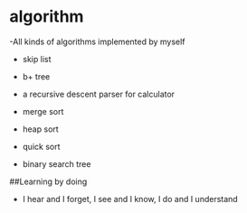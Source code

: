# algorithm
-All kinds of algorithms implemented by myself

* skip list

* b+ tree

* a recursive descent parser for calculator

* merge sort

* heap sort

* quick sort

* binary search tree


##Learning by doing

- I hear and I forget, I see and I know, I do and I understand
